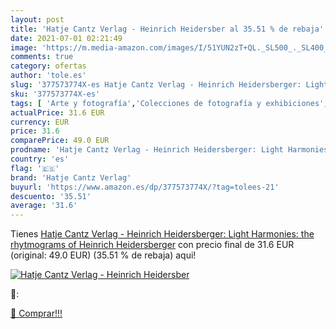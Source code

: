 ```yaml
---
layout: post
title: 'Hatje Cantz Verlag - Heinrich Heidersber al 35.51 % de rebaja'
date: 2021-07-01 02:21:49
image: 'https://m.media-amazon.com/images/I/51YUN2zT+QL._SL500_._SL400_.jpg'
comments: true
category: ofertas
author: 'tole.es'
slug: '377573774X-es Hatje Cantz Verlag - Heinrich Heidersberger: Light...'
sku: '377573774X-es'
tags: [ 'Arte y fotografía','Colecciones de fotografía y exhibiciones','Ensayos fotográficos','Fotografía y vídeo','Fotoperiodismo y ensayos','Fotógrafos individuales','Libros','Monografías de fotógrafos individuales','hatje cantz verlag', ]
actualPrice: 31.6 EUR
currency: EUR
price: 31.6
comparePrice: 49.0 EUR
prodname: 'Hatje Cantz Verlag - Heinrich Heidersberger: Light Harmonies: the rhytmograms of Heinrich Heidersberger'
country: 'es'
flag: '🇪🇸'
brand: 'Hatje Cantz Verlag'
buyurl: 'https://www.amazon.es/dp/377573774X/?tag=tolees-21'
descuento: '35.51'
average: '31.6'
---
```


Tienes [Hatje Cantz Verlag - Heinrich Heidersberger: Light Harmonies: the rhytmograms of Heinrich Heidersberger](https://www.amazon.es/dp/377573774X/?tag=tolees-21) con precio final de  31.6 EUR (original: 49.0 EUR) (35.51 %  de rebaja) aqui!

[![Hatje Cantz Verlag - Heinrich Heidersber](https://m.media-amazon.com/images/I/51YUN2zT+QL._SL500_._SL400_.jpg)](https://www.amazon.es/dp/377573774X/?tag=tolees-21)

🔎:


[🛒 Comprar!!!](https://www.amazon.es/dp/377573774X/?tag=tolees-21)

